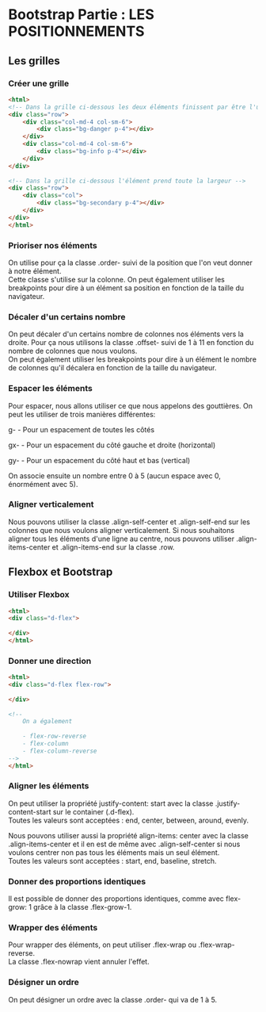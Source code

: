 # Bootstrap Partie  : LES POSITIONNEMENTS 

## Les grilles

### Créer une grille

```html
<html>
<!-- Dans la grille ci-dessous les deux éléments finissent par être l'un en-dessous de l'autre -->
<div class="row">
    <div class="col-md-4 col-sm-6">
        <div class="bg-danger p-4"></div>
    </div>
    <div class="col-md-4 col-sm-6">
        <div class="bg-info p-4"></div>
    </div>
</div>
 
<!-- Dans la grille ci-dessous l'élément prend toute la largeur -->
<div class="row">
    <div class="col">
        <div class="bg-secondary p-4"></div>
    </div>
</div>
</html>
```

### Prioriser nos éléments

On utilise pour ça la classe .order- suivi de la position que l'on veut donner à notre élément.  
Cette classe s'utilise sur la colonne. On peut également utiliser les breakpoints pour dire à un élément sa position en fonction de la taille du navigateur.  

### Décaler d'un certains nombre

On peut décaler d'un certains nombre de colonnes nos éléments vers la droite. Pour ça nous utilisons la classe .offset- suivi de 1 à 11 en fonction du nombre de colonnes que nous voulons.  
On peut également utiliser les breakpoints pour dire à un élément le nombre de colonnes qu'il décalera en fonction de la taille du navigateur.  

### Espacer les éléments

Pour espacer, nous allons utiliser ce que nous appelons des gouttières. On peut les utiliser de trois manières différentes:  

g- - Pour un espacement de toutes les côtés  

gx- - Pour un espacement du côté gauche et droite (horizontal)  

gy- - Pour un espacement du côté haut et bas (vertical)  

On associe ensuite un nombre entre 0 à 5 (aucun espace avec 0, énormément avec 5).  

### Aligner verticalement

Nous pouvons utiliser la classe .align-self-center et .align-self-end sur les colonnes que nous voulons aligner verticalement. Si nous souhaitons aligner tous les éléments d'une ligne au centre, nous pouvons utiliser .align-items-center et .align-items-end sur la classe .row.    

## Flexbox et Bootstrap

### Utiliser Flexbox

```html
<html>
<div class="d-flex">
 
</div>
</html>
```

### Donner une direction

```html
<html>
<div class="d-flex flex-row">
 
</div>
 
<!--
    On a également
    
    - flex-row-reverse
    - flex-column
    - flex-column-reverse
-->
</html>
```

### Aligner les éléments

On peut utiliser la propriété justify-content: start avec la classe .justify-content-start sur le container (.d-flex).  
Toutes les valeurs sont acceptées : end, center, between, around, evenly.  

Nous pouvons utiliser aussi la propriété align-items: center avec la classe .align-items-center et il en est de même avec .align-self-center si nous voulons centrer non pas tous les éléments mais un seul élément.  
Toutes les valeurs sont acceptées : start, end, baseline, stretch.  

### Donner des proportions identiques

Il est possible de donner des proportions identiques, comme avec flex-grow: 1 grâce à la classe .flex-grow-1.  

### Wrapper des éléments

Pour wrapper des éléments, on peut utiliser .flex-wrap ou .flex-wrap-reverse.  
La classe .flex-nowrap vient annuler l'effet.  

### Désigner un ordre

On peut désigner un ordre avec la classe .order- qui va de 1 à 5.  
